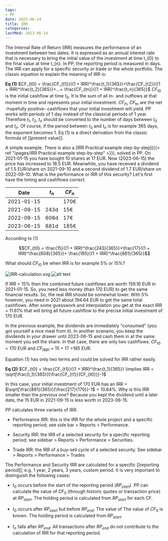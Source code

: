 ```yaml
---
tags:
- PP
date: 2023-06-14
title: IRR
categories:
lastMod: 2023-06-14
---
```

The Internal Rate of Return (IRR) measures the performance of an investment between two dates. It is expressed as an annual interest rate that is necessary to bring the initial value of the investment at time t_{0} to the final value at time t_{n}. In PP, the reporting period is measured in days. The IRR can apply for a specific security or trade or the whole portfolio. The classic equation to explain the meaning of IRR is:

**Eq (1)**    $CF_{t0} = \frac{CF_{t1}}{(1 + IRR)^\frac{t_1}{365}}+\frac{CF_{t2}}{(1 + IRR)^\frac{t_2}{365}}+...+ \frac{CF_{tn}}{(1 + IRR)^\frac{t_n}{365}}$
$CF_{t0}$ is the initial cashflow at time $t_0$. It is the sum of all in- and outflows at that moment in time and represents your initial investment. $CF_{t1}$, $CF_{tn}$ are the net -hopefully positive- cashflows that your initial investment will yield. PP works with periods of 1 day instead of the classical periods of 1 year. Therefore $t_1$, $t_2$, $t_n$ should be converted to the number of days between $t_0$ and $t_n$. Of course, if the period between $t_0$ and $t_n$ is  for example 365 days, the exponent becomes 1. Eq (1) is a direct derivation from the classic formula of [[present value]].

A simple example. There is also a [IRR Practical example step-by-step]({{< ref "/pages/IRR Practical example step-by-step" >}}), solved in PP. On 2021-01-15 you have bought 10 shares at 17 EUR. Now (2023-06-15) the price has increased to 18.5 EUR. Meanwhile, you have received a dividend of 1.5 EUR/share on 2021-09-10 and a second dividend of 1.7 EUR/share on 2022-09-10. What is the performance or IRR of this security? Let's first have the timing and cashflows correct.

| Date       | $t_n$ | $CF_n$   |
|------------|------|------|
| 2021-01-15 |        |  170€  |
| 2021-09-15 | 243d  | 15€   |
| 2022-09-15 | 608d  | 17€   |
| 2023-06-15 | 881d  | 185€  |

According to (1)

$$CF_{t0} = \frac{15}{(1 + IRR)^\frac{243}{365}}+\frac{17}{(1 + IRR)^\frac{608}{365}}+ \frac{185}{(1 + IRR)^\frac{881}{365}}$$

What should $CF_{t0}$ be when IRR is for example 5% or 15%?

![IRR-calculation.svg](/assets/irr-calculation_1686767634551_0.svg)
![alt text](https://raw.githubusercontent.com/hugsch/hugsch.github.io/main/assets/irr-calculation_1686767634551_0.svg) 


If IRR = 15% then the combined future cashflows are worth 159.16 EUR in 2021-01-15. So, you need less money (than 170 EUR) to get the same financial results. So, the real IRR should be somewhat lower. With 5% however, you need in 2021 about 194.64 EUR to get the same total cashflows. After some guesswork and interpolation you get at the exact IRR = 11.61% that will bring all future cashflow to the precise initial investment of 170 EUR.

In the previous example, the dividends are immediately "consumed" (you got yourself a nice meal from it). In another scenario, you keep the dividends in your drawer until 2023-06-15 and cash them in at the same moment you sell the share. In that case, there are only two cashflows: $CF_{t0}$ = 170 EUR and $CF_{t881}$ = 15 + 17 +185 EUR.

Equation (1) has only two terms and could be solved for IRR rather easily.



**Eq (2)**    $CF_{t0} = \frac{CF_{t1}}{(1 + IRR)^\frac{t_1}{365}} \implies  IRR = \sqrt[\frac{t_1}{365}]{\frac{CF_{t1}}{CF_{t0}}}-1$

In this case, your initial investment of 170 EUR has an IRR = $\sqrt[\frac{881}{365}]{\frac{217}{170}}-1$ = 10.64%. Why is this IRR smaller than the previous one? Because you kept the dividend until a later date, the 15 EUR in 2021-09-15 is less worth in 2023-06-15.



PP calculates three variants of IRR.

  + Performance IRR: this is the IRR for the whole project and a specific reporting period; see side bar > Reports > Performance.

  + Security IRR: the IRR of a selected security for a specific reporting period; see sidebar > Reports > Performance > Securities.

  + Trade IRR: the IRR of a buy-sell cycle of a selected security. See sidebar > Reports > Performance > Trades

The Performance and Security IRR are calculated for a specific [[reporting period]]; e.g. 1 year, 2 years, 3 years, custom period. It is very important to distinguish the following cases:

  + $t_0$ occurs before the start of the reporting period ($RP_{start}$).  PP can calculate the value of $CF_0$ (through historic quotes or transaction price) at $RP_{start}$. The holding period is calculated from $RP_{start}$ for each CF.

  + $t_0$ occurs after $RP_{start}$ but before $RP_{end}$. The value of  The value of $CF_0$ is known. The holding period is calculated from $RP_{start}$.

  + $t_n$ falls after $RP_{end}$. All transactions after $RP_{end}$ do not contribute to the calculation of IRR for that reporting period.

